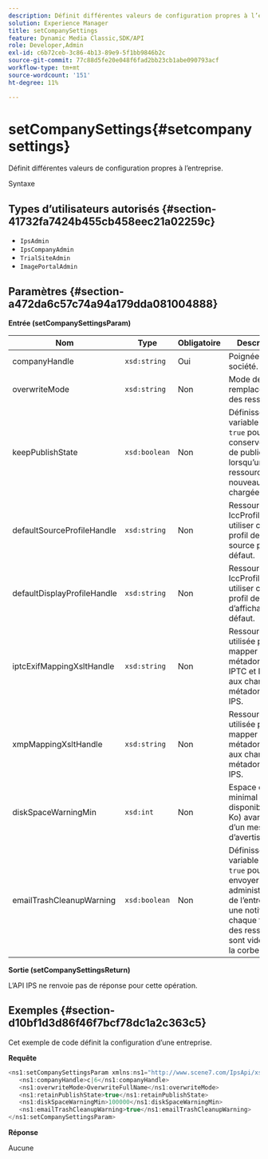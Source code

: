```yaml
---
description: Définit différentes valeurs de configuration propres à l’entreprise.
solution: Experience Manager
title: setCompanySettings
feature: Dynamic Media Classic,SDK/API
role: Developer,Admin
exl-id: c6b72ceb-3c86-4b13-89e9-5f1bb9846b2c
source-git-commit: 77c88d5fe20e048f6fad2bb23cb1abe090793acf
workflow-type: tm+mt
source-wordcount: '151'
ht-degree: 11%

---
```


# setCompanySettings{#setcompanysettings}

Définit différentes valeurs de configuration propres à l’entreprise.

Syntaxe

## Types d’utilisateurs autorisés {#section-41732fa7424b455cb458eec21a02259c}

* `IpsAdmin`
* `IpsCompanyAdmin`
* `TrialSiteAdmin`
* `ImagePortalAdmin`

## Paramètres {#section-a472da6c57c74a94a179dda081004888}

**Entrée (setCompanySettingsParam)**

| Nom | Type | Obligatoire | Description |
|---|---|---|---|
| companyHandle | `xsd:string` | Oui | Poignée de la société. |
| overwriteMode | `xsd:string` | Non | Mode de remplacement des ressources. |
| keepPublishState | `xsd:boolean` | Non | Définissez cette variable sur `true` pour conserver l’état de publication lorsqu’une ressource est à nouveau chargée. |
| defaultSourceProfileHandle | `xsd:string` | Non | Ressource IccProfile à utiliser comme profil de couleur source par défaut. |
| defaultDisplayProfileHandle | `xsd:string` | Non | Ressource IccProfile à utiliser comme profil de couleur d’affichage par défaut. |
| iptcExifMappingXsltHandle | `xsd:string` | Non | Ressource XSL utilisée pour mapper les métadonnées IPTC et EXIF aux champs de métadonnées IPS. |
| xmpMappingXsltHandle | `xsd:string` | Non | Ressource XSL utilisée pour mapper XMP métadonnées aux champs de métadonnées IPS. |
| diskSpaceWarningMin | `xsd:int` | Non | Espace disque minimal disponible (en Ko) avant l’envoi d’un message d’avertissement. |
| emailTrashCleanupWarning | `xsd:boolean` | Non | Définissez cette variable sur `true` pour envoyer aux administrateurs de l’entreprise une notification chaque fois que des ressources sont vidées de la corbeille. |

**Sortie (setCompanySettingsReturn)**

L’API IPS ne renvoie pas de réponse pour cette opération.

## Exemples {#section-d10bf1d3d86f46f7bcf78dc1a2c363c5}

Cet exemple de code définit la configuration d’une entreprise.

**Requête**

```java
<ns1:setCompanySettingsParam xmlns:ns1="http://www.scene7.com/IpsApi/xsd/2008-01-15">
   <ns1:companyHandle>c|6</ns1:companyHandle>
   <ns1:overwriteMode>OverwriteFullName</ns1:overwriteMode>
   <ns1:retainPublishState>true</ns1:retainPublishState>
   <ns1:diskSpaceWarningMin>100000</ns1:diskSpaceWarningMin>
   <ns1:emailTrashCleanupWarning>true</ns1:emailTrashCleanupWarning>
</ns1:setCompanySettingsParam>
```

**Réponse**

Aucune
